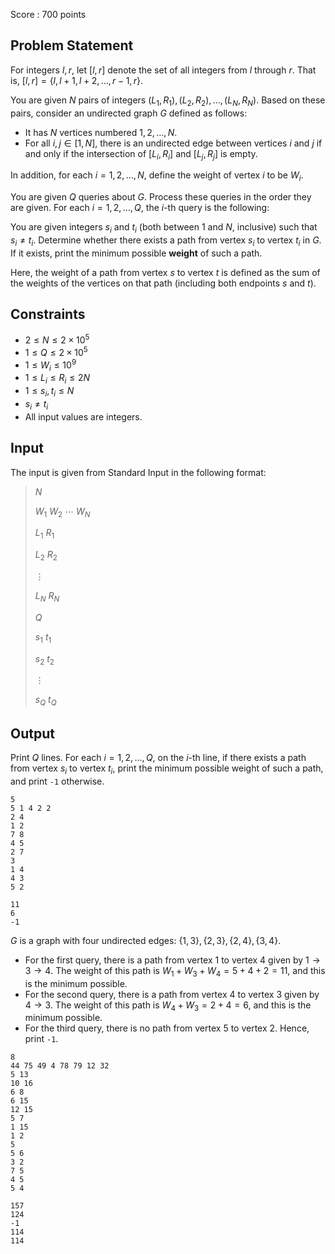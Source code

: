 Score : $700$ points

## Problem Statement

For integers $l, r$, let $[l, r]$ denote the set of all integers from $l$ through $r$. That is, $[l, r] = \lbrace l, l+1, l+2, \ldots, r-1, r\rbrace$.

You are given $N$ pairs of integers $(L_1, R_1), (L_2, R_2), \ldots, (L_N, R_N)$.
Based on these pairs, consider an undirected graph $G$ defined as follows:

- It has $N$ vertices numbered $1, 2, \ldots, N$.
- For all $i, j \in [1, N]$, there is an undirected edge between vertices $i$ and $j$ if and only if the intersection of $[L_i, R_i]$ and $[L_j, R_j]$ is empty.

In addition, for each $i = 1, 2, \ldots, N$, define the weight of vertex $i$ to be $W_i$.

You are given $Q$ queries about $G$. Process these queries in the order they are given.
For each $i = 1, 2, \ldots, Q$, the $i$-th query is the following:

You are given integers $s_i$ and $t_i$ (both between $1$ and $N$, inclusive) such that $s_i \neq t_i$. Determine whether there exists a path from vertex $s_i$ to vertex $t_i$ in $G$. If it exists, print the minimum possible **weight** of such a path.

Here, the weight of a path from vertex $s$ to vertex $t$ is defined as the sum of the weights of the vertices on that path (including both endpoints $s$ and $t$).

## Constraints

- $2 \leq N \leq 2 \times 10^5$
- $1 \leq Q \leq 2 \times 10^5$
- $1 \leq W_i \leq 10^9$
- $1 \leq L_i \leq R_i \leq 2N$
- $1 \leq s_i, t_i \leq N$
- $s_i \neq t_i$
- All input values are integers.

## Input

The input is given from Standard Input in the following format:

> $N$
> 
> $W_1$ $W_2$ $\cdots$ $W_N$
> 
> $L_1$ $R_1$
> 
> $L_2$ $R_2$
> 
> $\vdots$
> 
> $L_N$ $R_N$
> 
> $Q$
> 
> $s_1$ $t_1$
> 
> $s_2$ $t_2$
> 
> $\vdots$
> 
> $s_Q$ $t_Q$

## Output

Print $Q$ lines.
For each $i = 1, 2, \ldots, Q$, on the $i$-th line, if there exists a path from vertex $s_i$ to vertex $t_i$, print the minimum possible weight of such a path, and print `-1` otherwise.

```input1
5
5 1 4 2 2
2 4
1 2
7 8
4 5
2 7
3
1 4
4 3
5 2
```

```output1
11
6
-1
```

$G$ is a graph with four undirected edges: $\lbrace 1, 3\rbrace, \lbrace 2, 3\rbrace, \lbrace 2, 4\rbrace, \lbrace 3, 4\rbrace$.

- For the first query, there is a path from vertex $1$ to vertex $4$ given by $1 \to 3 \to 4$. The weight of this path is $W_1 + W_3 + W_4 = 5 + 4 + 2 = 11$, and this is the minimum possible.
- For the second query, there is a path from vertex $4$ to vertex $3$ given by $4 \to 3$. The weight of this path is $W_4 + W_3 = 2 + 4 = 6$, and this is the minimum possible.
- For the third query, there is no path from vertex $5$ to vertex $2$. Hence, print `-1`.

```input2
8
44 75 49 4 78 79 12 32
5 13
10 16
6 8
6 15
12 15
5 7
1 15
1 2
5
5 6
3 2
7 5
4 5
5 4
```

```output2
157
124
-1
114
114
```